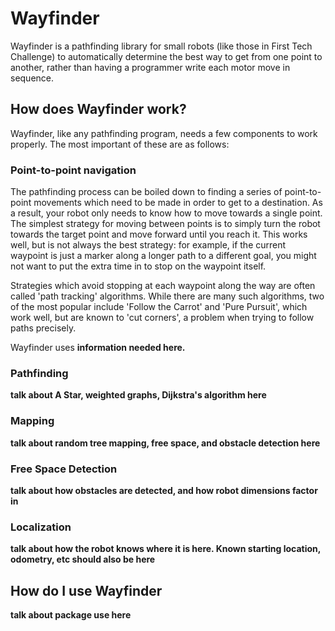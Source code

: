 
# Wayfinder

Wayfinder is a pathfinding library for small robots (like those in First Tech Challenge) to automatically determine the best way to get from one point to another, rather than having a programmer write each motor move in sequence.

## How does Wayfinder work?

Wayfinder, like any pathfinding program, needs a few components to work properly. The most important of these are as follows:

### Point-to-point navigation

The pathfinding process can be boiled down to finding a series of point-to-point movements which need to be made in order to get to a destination. As a result, your robot only needs to know how to move towards a single point. The simplest strategy for moving between points is to simply turn the robot towards the target point and move forward until you reach it. This works well, but is not always the best strategy: for example, if the current waypoint is just a marker along a longer path to a different goal, you might not want to put the extra time in to stop on the waypoint itself.

Strategies which avoid stopping at each waypoint along the way are often called 'path tracking' algorithms. While there are many such algorithms, two of the most popular include 'Follow the Carrot' and 'Pure Pursuit', which work well, but are known to 'cut corners', a problem when trying to follow paths precisely.

Wayfinder uses **information needed here.**

### Pathfinding

**talk about A Star, weighted graphs, Dijkstra's algorithm here**

### Mapping

**talk about random tree mapping, free space, and obstacle detection here**

### Free Space Detection

**talk about how obstacles are detected, and how robot dimensions factor in**

### Localization

**talk about how the robot knows where it is here. Known starting location, odometry, etc should also be here**

## How do I use Wayfinder

**talk about package use here**
